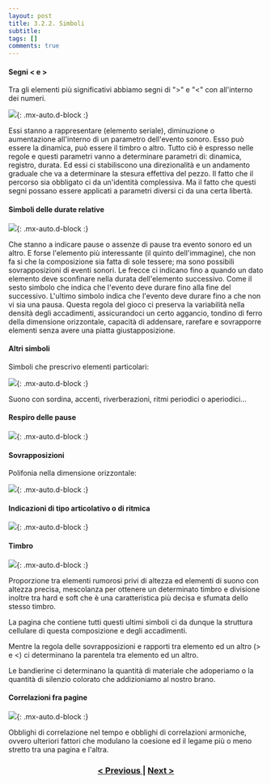 ```yaml
---
layout: post
title: 3.2.2. Simboli
subtitle:
tags: []
comments: true
---
```


#### Segni < e >

Tra gli elementi più significativi abbiamo segni di ">" e "<" con all'interno dei numeri.

![](https://velitch.github.io/velitch/assets/img/learn/analisi_composizioni_stockhausen/5.png){: .mx-auto.d-block :}

Essi stanno a rappresentare (elemento seriale), diminuzione o aumentazione all'interno di un
parametro dell'evento sonoro. Esso può essere la dinamica, può essere il timbro o altro. Tutto ciò è
espresso nelle regole e questi parametri vanno a determinare parametri di: dinamica, registro,
durata. Ed essi ci stabiliscono una direzionalità e un andamento graduale che va a determinare la
stesura effettiva del pezzo. Il fatto che il percorso sia obbligato ci da un'identità complessiva. Ma il
fatto che questi segni possano essere applicati a parametri diversi ci da una certa libertà.

#### Simboli delle durate relative

![](https://velitch.github.io/velitch/assets/img/learn/analisi_composizioni_stockhausen/6.png){: .mx-auto.d-block :}

Che stanno a indicare pause o assenze di pause tra evento sonoro ed un altro. E forse l'elemento più
interessante (il quinto dell'immagine), che non fa si che la composizione sia fatta di sole tessere; ma
sono possibili sovrapposizioni di eventi sonori. Le frecce ci indicano fino a quando un dato
elemento deve sconfinare nella durata dell'elemento successivo. Come il sesto simbolo che indica
che l'evento deve durare fino alla fine del successivo. L'ultimo simbolo indica che l'evento deve
durare fino a che non vi sia una pausa. Questa regola del gioco ci preserva la variabilità nella
densità degli accadimenti, assicurandoci un certo aggancio, tondino di ferro della dimensione
orizzontale, capacità di addensare, rarefare e sovrapporre elementi senza avere una piatta
giustapposizione.

#### Altri simboli

Simboli che prescrivo elementi particolari:

![](https://velitch.github.io/velitch/assets/img/learn/analisi_composizioni_stockhausen/7.png){: .mx-auto.d-block :}

Suono con sordina, accenti, riverberazioni, ritmi periodici o aperiodici…

#### Respiro delle pause

![](https://velitch.github.io/velitch/assets/img/learn/analisi_composizioni_stockhausen/8.png){: .mx-auto.d-block :}

#### Sovrapposizioni

Polifonia nella dimensione orizzontale:

![](https://velitch.github.io/velitch/assets/img/learn/analisi_composizioni_stockhausen/9.png){: .mx-auto.d-block :}

#### Indicazioni di tipo articolativo o di ritmica

![](https://velitch.github.io/velitch/assets/img/learn/analisi_composizioni_stockhausen/10.png){: .mx-auto.d-block :}

#### Timbro

![](https://velitch.github.io/velitch/assets/img/learn/analisi_composizioni_stockhausen/11.png){: .mx-auto.d-block :}

Proporzione tra elementi rumorosi privi di altezza ed elementi di suono con altezza precisa,
mescolanza per ottenere un determinato timbro e divisione inoltre tra hard e soft che è una
caratteristica più decisa e sfumata dello stesso timbro.

La pagina che contiene tutti questi ultimi simboli ci da dunque la struttura cellulare di questa
composizione e degli accadimenti.

Mentre la regola delle sovrapposizioni e rapporti tra elemento ed un altro (> e <) ci determinano la
parentela tra elemento ed un altro.

Le bandierine ci determinano la quantità di materiale che adoperiamo o la quantità di silenzio
colorato che addizioniamo al nostro brano.

#### Correlazioni fra pagine

![](https://velitch.github.io/velitch/assets/img/learn/analisi_composizioni_stockhausen/12.png){: .mx-auto.d-block :}

Obblighi di correlazione nel tempo e obblighi di correlazioni armoniche, ovvero ulteriori fattori che
modulano la coesione ed il legame più o meno stretto tra una pagina e l'altra.

<h3 style="text-align:center">
<a href="https://velitch.github.io/velitch/2021-11-02-03_02_01_istruzioni/">< Previous </a>
|
<a href="https://velitch.github.io/velitch/2021-11-02-04_00_mikrofonie/">Next ></a>
</h3>
